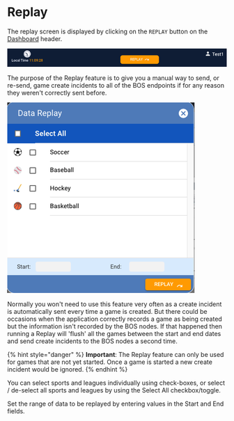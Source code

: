 # Replay

The replay screen is displayed by clicking on the `REPLAY` button on the [Dashboard](./) header.

![](../../../../.gitbook/assets/19-a.png)

The purpose of the Replay feature is to give you a manual way to send, or re-send, game create incidents to all of the BOS endpoints if for any reason they weren't correctly sent before.

![](../../../../.gitbook/assets/19-b.png)

Normally you won't need to use this feature very often as a create incident is automatically sent every time a game is created. But there could be occasions when the application correctly records a game as being created but the information isn't recorded by the BOS nodes. If that happened then running a Replay will 'flush' all the games between the start and end dates and send create incidents to the BOS nodes a second time.

{% hint style="danger" %}
**Important**: The Replay feature can only be used for games that are not yet started. Once a game is started a new create incident would be ignored.
{% endhint %}

You can select sports and leagues individually using check-boxes, or select / de-select all sports and leagues by using the Select All checkbox/toggle.

Set the range of data to be replayed by entering values in the Start and End fields.
